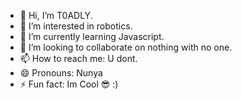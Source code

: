 - 👋 Hi, I’m T0ADLY.
- 👀 I’m interested in robotics.
- 🌱 I’m currently learning Javascript.
- 💞️ I’m looking to collaborate on nothing with no one.
- 📫 How to reach me: U dont.
- 😄 Pronouns: Nunya
- ⚡ Fun fact: Im Cool 😎
:)
<!---
T0ADLY/T0ADLY is a ✨ special ✨ repository because its `README.md` (this file) appears on your GitHub profile.
You can click the Preview link to take a look at your changes.
--->
